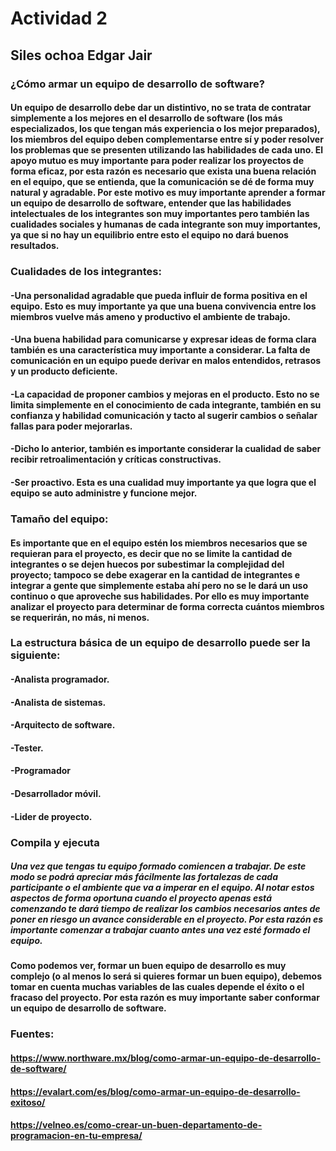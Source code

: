 # Actividad 2
## Siles ochoa Edgar Jair

### ¿Cómo armar un equipo de desarrollo de software?

#### Un equipo de desarrollo debe dar un distintivo, no se trata de contratar simplemente a los mejores en el desarrollo de software (los más especializados, los que tengan más experiencia o los mejor preparados), los miembros del equipo deben complementarse entre sí y poder resolver los problemas que se presenten utilizando las habilidades de cada uno. El apoyo mutuo es muy importante para poder realizar los proyectos de forma eficaz, por esta razón es necesario que exista una buena relación en el equipo, que se entienda, que la comunicación se dé de forma muy natural y agradable. Por este motivo es muy importante aprender a formar un equipo de desarrollo de software, entender que las habilidades intelectuales de los integrantes son muy importantes pero también las cualidades sociales y humanas de cada integrante son muy importantes, ya que si no hay un equilibrio entre esto el equipo no dará buenos resultados.

### Cualidades de los integrantes:

#### -Una personalidad agradable que pueda influir de forma positiva en el equipo. Esto es muy importante ya que una buena convivencia entre los miembros vuelve más ameno y productivo el ambiente de trabajo.
#### -Una buena habilidad para comunicarse y expresar ideas de forma clara también es una característica muy importante a considerar. La falta de comunicación en un equipo puede derivar en malos entendidos, retrasos y un producto deficiente.
#### -La capacidad de proponer cambios y mejoras en el producto. Esto no se limita simplemente en el conocimiento de cada integrante, también en su confianza y habilidad comunicación y tacto al sugerir cambios o señalar fallas para poder mejorarlas.
#### -Dicho lo anterior, también es importante considerar la cualidad de saber recibir retroalimentación y críticas constructivas.
#### -Ser proactivo. Esta es una cualidad muy importante ya que logra que el equipo se auto administre y funcione mejor.  

### Tamaño del equipo:

#### Es importante que en el equipo estén los miembros necesarios que se requieran para el proyecto, es decir que no se limite la cantidad de integrantes o se dejen huecos por subestimar la complejidad del proyecto; tampoco se debe exagerar en la cantidad de integrantes e integrar a gente que simplemente estaba ahí pero no se le dará un uso continuo o que aproveche sus habilidades. Por ello es muy importante analizar el proyecto para determinar de forma correcta cuántos miembros se requerirán, no más, ni menos.

### La estructura básica de un equipo de desarrollo puede ser la siguiente:

#### -Analista programador.
#### -Analista de sistemas.
#### -Arquitecto de software.
#### -Tester.
#### -Programador
#### -Desarrollador móvil.
#### -Lider de proyecto.

### Compila y ejecuta

##### Una vez que tengas tu equipo formado comiencen a trabajar. De este modo se podrá apreciar más fácilmente las fortalezas de cada participante o el ambiente que va a imperar en el equipo. Al notar estos aspectos de forma oportuna cuando el proyecto apenas está comenzando te dará tiempo de realizar los cambios necesarios  antes de poner en riesgo un avance considerable en el proyecto. Por esta razón es importante comenzar a trabajar cuanto antes una vez esté formado el equipo.

#### Como podemos ver, formar un buen equipo de desarrollo es muy complejo (o al menos lo será si quieres formar un buen equipo), debemos tomar en cuenta muchas variables de las cuales depende el éxito o el fracaso del proyecto. Por esta razón es muy importante saber conformar un equipo de desarrollo de software.

### Fuentes:
#### https://www.northware.mx/blog/como-armar-un-equipo-de-desarrollo-de-software/
#### https://evalart.com/es/blog/como-armar-un-equipo-de-desarrollo-exitoso/
#### https://velneo.es/como-crear-un-buen-departamento-de-programacion-en-tu-empresa/

